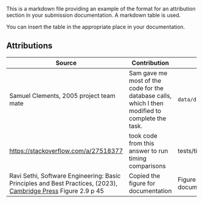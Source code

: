 This is a markdown file providing an example of the format
for an attribution section in your submission documentation. A markdown table is used.

You can insert the table in the appropriate place in your documentation.

## Attributions

| Source                                                                                                                                                                                                                                                                                          | Contribution | Location |
|-------|----|----|
| Samuel Clements, 2005 project team mate   | Sam gave me most of the code for the database calls, which I then modified to complete the task.| `data/dbconnect.py` |
| https://stackoverflow.com/a/27518377  | took code from this answer to run timing comparisons | tests/timing*.py |
| Ravi Sethi, Software Engineering: Basic Principles and Best Practices, (2023), [Cambridge Press](https://www.cambridge.org/ca/universitypress/subjects/computer-science/software-engineering-and-development/software-engineering-basic-principles-and-best-practices?format=HB) Figure 2.9 p 45 | Copied the figure for documentation | Figure 3 in documents/process.md | 